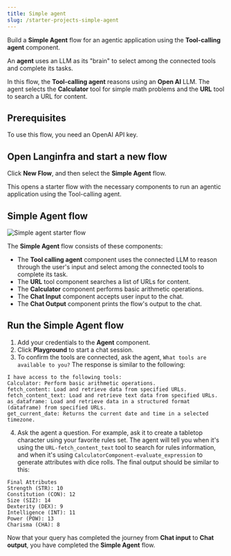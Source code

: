 ```yaml
---
title: Simple agent
slug: /starter-projects-simple-agent
---
```


Build a **Simple Agent** flow for an agentic application using the **Tool-calling agent** component.

An **agent** uses an LLM as its "brain" to select among the connected tools and complete its tasks.

In this flow, the **Tool-calling agent** reasons using an **Open AI** LLM.
The agent selects the **Calculator** tool for simple math problems and the **URL** tool to search a URL for content.

## Prerequisites

To use this flow, you need an OpenAI API key.

## Open Langinfra and start a new flow

Click **New Flow**, and then select the **Simple Agent** flow.

This opens a starter flow with the necessary components to run an agentic application using the Tool-calling agent.

## Simple Agent flow

![Simple agent starter flow](/img/starter-flow-simple-agent.png)

The **Simple Agent** flow consists of these components:

* The **Tool calling agent** component uses the connected LLM to reason through the user's input and select among the connected tools to complete its task.
* The **URL** tool component searches a list of URLs for content.
* The **Calculator** component performs basic arithmetic operations.
* The **Chat Input** component accepts user input to the chat.
* The **Chat Output** component prints the flow's output to the chat.

## Run the Simple Agent flow

1. Add your credentials to the **Agent** component.
2. Click **Playground** to start a chat session.
3. To confirm the tools are connected, ask the agent, `What tools are available to you?`
The response is similar to the following:
```text
I have access to the following tools:
Calculator: Perform basic arithmetic operations.
fetch_content: Load and retrieve data from specified URLs.
fetch_content_text: Load and retrieve text data from specified URLs.
as_dataframe: Load and retrieve data in a structured format (dataframe) from specified URLs.
get_current_date: Returns the current date and time in a selected timezone.
```
4. Ask the agent a question. For example, ask it to create a tabletop character using your favorite rules set.
The agent will tell you when it's using the `URL-fetch_content_text` tool to search for rules information, and when it's using `CalculatorComponent-evaluate_expression` to generate attributes with dice rolls.
The final output should be similar to this:

```text
Final Attributes
Strength (STR): 10
Constitution (CON): 12
Size (SIZ): 14
Dexterity (DEX): 9
Intelligence (INT): 11
Power (POW): 13
Charisma (CHA): 8
```

Now that your query has completed the journey from **Chat input** to **Chat output**, you have completed the **Simple Agent** flow.
